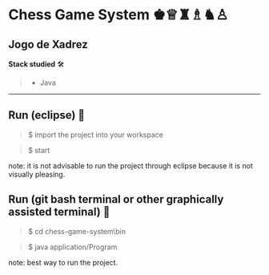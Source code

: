 # Chess Game System ♚♕♜♗♞♙

## Jogo de Xadrez

**Stack studied** 🛠️

> - Java

---

## Run (eclipse) 🏃

> $ import the project into your workspace

> $ start

note: it is not advisable to run the project through eclipse because it is not visually pleasing.

## Run (git bash terminal or other graphically assisted terminal) 🏃

> $ cd chess-game-system\bin

> $ java application/Program

note: best way to run the project.
